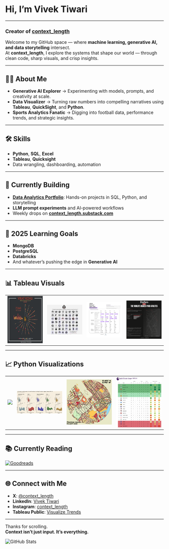 # Hi, I’m Vivek Tiwari

---

### Creator of [**context_length**](https://contextlength.substack.com)

Welcome to my GitHub space — where **machine learning, generative AI, and data storytelling** intersect.  
At **context_length**, I explore the systems that shape our world — through clean code, sharp visuals, and crisp insights.

---

## 👨‍💻 About Me

- **Generative AI Explorer** → Experimenting with models, prompts, and creativity at scale.
- **Data Visualizer** → Turning raw numbers into compelling narratives using **Tableau**, **QuickSight**, and **Python**.
- **Sports Analytics Fanatic** → Digging into football data, performance trends, and strategic insights.

---

## 🛠 Skills

- **Python**, **SQL**, **Excel**
- **Tableau**, **Quicksight**
- Data wrangling, dashboarding, automation

---

## 🚧 Currently Building

- [**Data Analytics Portfolio**](https://github.com/probablyvivek/Data-Analytics-Portfolio): Hands-on projects in SQL, Python, and storytelling  
- **LLM prompt experiments** and AI-powered workflows  
- Weekly drops on [**context_length.substack.com**](https://contextlength.substack.com)

---

## 🔭 2025 Learning Goals

- **MongoDB**  
- **PostgreSQL**  
- **Databricks**  
- And whatever’s pushing the edge in **Generative AI**

---

## 📊 Tableau Visuals

<table>
  <tr>
    <td>
      <a href="https://public.tableau.com/app/profile/visualizetrends/viz/ViratKohli-TheRunMachine/ViratKohli-RunMachine" target="_blank">
        <img src="https://github.com/probablyvivek/probablyvivek/blob/main/1.%20Virat%20Kohli%20-%20Run%20Machine.png?raw=True" height ="150" width="300"/>
      </a>
    </td>
    <td>
      <a href="https://public.tableau.com/app/profile/visualizetrends/viz/BharatRatnaAwardWinners/BharatRatna" target="_blank">
        <img src="https://github.com/probablyvivek/probablyvivek/blob/main/2.%20Bharat%20Ratna.png?raw=True" width="300"/>
      </a>
    </td>
    <td>
      <a href="https://public.tableau.com/app/profile/visualizetrends/viz/BritonsNewYearResolutions_17059511843240/2024BritonsNYResolutions" target="_blank">
        <img src="https://github.com/probablyvivek/probablyvivek/blob/main/3.%202024%20Briton's%20NY%20Resolutions.png?raw=True" width="300"/>
      </a>
    </td>
    <td>
      <a href="https://public.tableau.com/app/profile/visualizetrends/viz/WorldsHighestPaidAthletesForbes2023/Forbes2023" target="_blank">
        <img src="https://github.com/probablyvivek/probablyvivek/blob/main/4.%20Forbes%202023.png?raw=True" width="300"/>
      </a>
    </td>
  </tr>
</table>

---

## 📈 Python Visualizations

<table>
  <tr>
    <td>
      <img src="https://github.com/probablyvivek/probablyvivek/blob/main/1.%20Python%20-%20Game%20Of%20Thrones.png?raw=True" width="300"/>
    </td>
    <td>
      <img src="https://github.com/probablyvivek/probablyvivek/blob/main/2.%20Python%20-%20European%20Leagues2023-24.png?raw=True" width="300"/>
    </td>
    <td>
      <img src="https://github.com/probablyvivek/probablyvivek/blob/main/3.%20Python%20-%20StamfordBridge.png?raw=True" width="300"/>
    </td>
    <td>
      <img src="https://github.com/probablyvivek/probablyvivek/blob/main/4.%20Python%20-%20EPL_Standings_24.png?raw=True" width="300"/>
    </td>
  </tr>
</table>

---

## 📚 Currently Reading

[![Goodreads](https://img.shields.io/badge/Goodreads-Visit%20My%20Profile-green)](https://www.goodreads.com/user/show/26703575-vivek-tiwari)

---

## 🌐 Connect with Me

- **X**: [@context_length](https://twitter.com/context_length)  
- **LinkedIn**: [Vivek Tiwari](https://www.linkedin.com/in/vivektiwari13/)  
- **Instagram**: [context_length](https://www.instagram.com/context_length/)  
- **Tableau Public**: [Visualize Trends](https://public.tableau.com/app/profile/visualizetrends/vizzes)

---

Thanks for scrolling.  
**Context isn’t just input. It’s everything.**

![GitHub Stats](https://github-readme-stats.vercel.app/api?username=probablyvivek&show_icons=true&theme=radical)
